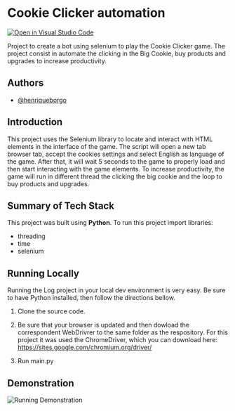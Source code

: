 
# Cookie Clicker automation
[![Open in Visual Studio Code](https://img.shields.io/badge/Open%20in%20VSCode-blue?logo=visualstudiocode)](https://vscode.dev/github/username/repo) 

Project to create a bot using selenium to play the Cookie Clicker game. The project consist in automate the clicking in the Big Cookie, buy products and upgrades to increase productivity. 




## Authors

- [@henriqueborgo](https://www.github.com/henriqueborgo)


## Introduction

This project uses the Selenium library to locate and interact with HTML elements in the interface of the game. The script will open a new tab browser tab, accept the cookies settings and select English as language of the game. After that, it will wait 5 seconds to the game to properly load and then start interacting with the game elements. To increase productivity, the game will run in different thread the clicking the big cookie and the loop to buy products and upgrades.











## Summary of Tech Stack

This project was built using **Python**.
To run this project import libraries:

- threading
- time
- selenium


    



## Running Locally

Running the Log project in your local dev environment is very easy. Be sure to have Python installed, then follow the directions bellow.

1. Clone the source code.

2. Be sure that your browser is updated and then dowload the correspondent WebDrivrer to the same folder as the respository. For this project it was used the ChromeDriver, which you can download here: https://sites.google.com/chromium.org/driver/ 

3. Run main.py


## Demonstration
![Running Demonstration](images/demo.gif)